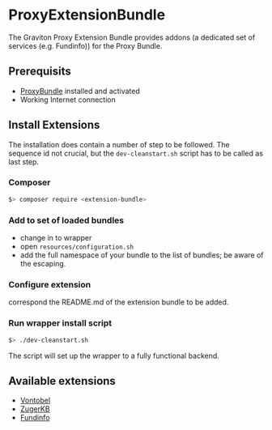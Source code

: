 # ProxyExtensionBundle
The Graviton Proxy Extension Bundle provides addons (a dedicated set of services (e.g. Fundinfo)) for the Proxy Bundle.

## Prerequisits
- [ProxyBundle](https://github.com/libgraviton/graviton/tree/develop/src/Graviton/ProxyBundle) installed and activated
- Working Internet connection

## Install Extensions
The installation does contain a number of step to be followed. The sequence id not crucial, but the ```dev-cleanstart.sh``` script has to be called
as last step.

### Composer
```bash
$> composer require <extension-bundle>
```

### Add to set of loaded bundles
- change in to wrapper
- open `resources/configuration.sh`
- add the full namespace of your bundle to the list of bundles; be aware of the escaping.

### Configure extension
correspond the README.md of the extension bundle to be added.

### Run wrapper install script

```bash
$> ./dev-cleanstart.sh
```

The script will set up the wrapper to a fully functional backend.

## Available extensions
- [Vontobel](https://git.swisscom.ch/projects/GRV/repos/graviton-service-bundle-proxy-vontobel/browse)
- [ZugerKB](https://git.swisscom.ch/projects/GRV/repos/graviton-service-bundle-proxy-zugerkb/browse)
- [Fundinfo](https://git.swisscom.ch/projects/GRV/repos/graviton-service-bundle-proxy-fundinfo/browse)
